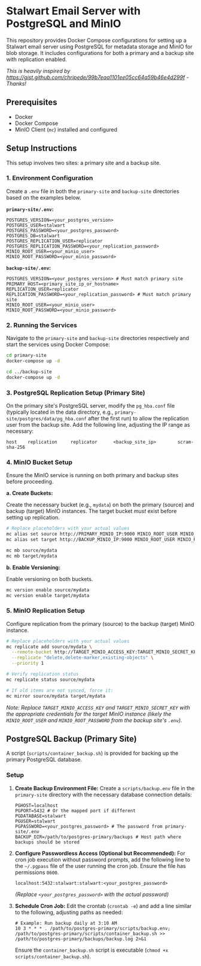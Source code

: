 # Stalwart Email Server with PostgreSQL and MinIO

This repository provides Docker Compose configurations for setting up a Stalwart email server using PostgreSQL for metadata storage and MinIO for blob storage. It includes configurations for both a primary and a backup site with replication enabled.

*This is heavily inspired by https://gist.github.com/chripede/99b7eaa1101ee05cc64a59b46e4d299f - Thanks!* 

## Prerequisites

*   Docker
*   Docker Compose
*   MinIO Client (`mc`) installed and configured

## Setup Instructions

This setup involves two sites: a primary site and a backup site.

### 1. Environment Configuration

Create a `.env` file in both the `primary-site` and `backup-site` directories based on the examples below.

**`primary-site/.env`:**

```env
POSTGRES_VERSION=<your_postgres_version>
POSTGRES_USER=stalwart
POSTGRES_PASSWORD=<your_postgres_password>
POSTGRES_DB=stalwart
POSTGRES_REPLICATION_USER=replicator
POSTGRES_REPLICATION_PASSWORD=<your_replication_password>
MINIO_ROOT_USER=<your_minio_user>
MINIO_ROOT_PASSWORD=<your_minio_password>
```

**`backup-site/.env`:**

```env
POSTGRES_VERSION=<your_postgres_version> # Must match primary site
PRIMARY_HOST=<primary_site_ip_or_hostname>
REPLICATION_USER=replicator
REPLICATION_PASSWORD=<your_replication_password> # Must match primary site
MINIO_ROOT_USER=<your_minio_user>
MINIO_ROOT_PASSWORD=<your_minio_password>
```

### 2. Running the Services

Navigate to the `primary-site` and `backup-site` directories respectively and start the services using Docker Compose:

```bash
cd primary-site
docker-compose up -d

cd ../backup-site
docker-compose up -d
```

### 3. PostgreSQL Replication Setup (Primary Site)

On the primary site's PostgreSQL server, modify the `pg_hba.conf` file (typically located in the data directory, e.g., `primary-site/postgres/data/pg_hba.conf` after the first run) to allow the replication user from the backup site. Add the following line, adjusting the IP range as necessary:

```
host    replication     replicator      <backup_site_ip>        scram-sha-256
```

### 4. MinIO Bucket Setup

Ensure the MinIO service is running on both primary and backup sites before proceeding.

**a. Create Buckets:**

Create the necessary bucket (e.g., `mydata`) on both the primary (source) and backup (target) MinIO instances. The target bucket *must* exist before setting up replication.

```bash
# Replace placeholders with your actual values
mc alias set source http://PRIMARY_MINIO_IP:9000 MINIO_ROOT_USER MINIO_ROOT_PASSWORD --api s3v4
mc alias set target http://BACKUP_MINIO_IP:9000 MINIO_ROOT_USER MINIO_ROOT_PASSWORD --api s3v4

mc mb source/mydata
mc mb target/mydata
```

**b. Enable Versioning:**

Enable versioning on both buckets.

```bash
mc version enable source/mydata
mc version enable target/mydata
```

### 5. MinIO Replication Setup

Configure replication from the primary (source) to the backup (target) MinIO instance.

```bash
# Replace placeholders with your actual values
mc replicate add source/mydata \
  --remote-bucket http://TARGET_MINIO_ACCESS_KEY:TARGET_MINIO_SECRET_KEY@BACKUP_MINIO_IP:9000/mydata \
  --replicate "delete,delete-marker,existing-objects" \
  --priority 1

# Verify replication status
mc replicate status source/mydata

# If old items are not synced, force it:
mc mirror source/mydata target/mydata
```

*Note: Replace `TARGET_MINIO_ACCESS_KEY` and `TARGET_MINIO_SECRET_KEY` with the appropriate credentials for the target MinIO instance (likely the `MINIO_ROOT_USER` and `MINIO_ROOT_PASSWORD` from the backup site's `.env`).*

## PostgreSQL Backup (Primary Site)

A script (`scripts/container_backup.sh`) is provided for backing up the primary PostgreSQL database.

### Setup

1.  **Create Backup Environment File:**
    Create a `scripts/backup.env` file in the `primary-site` directory with the necessary database connection details:
    ```env
    PGHOST=localhost
    PGPORT=5432 # Or the mapped port if different
    PGDATABASE=stalwart
    PGUSER=stalwart
    PGPASSWORD=<your_postgres_password> # The password from primary-site/.env
    BACKUP_DIR=/path/to/postgres-primary/backups # Host path where backups should be stored
    ```

2.  **Configure Passwordless Access (Optional but Recommended):**
    For cron job execution without password prompts, add the following line to the `~/.pgpass` file of the user running the cron job. Ensure the file has permissions `0600`.
    ```
    localhost:5432:stalwart:stalwart:<your_postgres_password>
    ```
    *(Replace `<your_postgres_password>` with the actual password)*

3.  **Schedule Cron Job:**
    Edit the crontab (`crontab -e`) and add a line similar to the following, adjusting paths as needed:
    ```crontab
    # Example: Run backup daily at 3:10 AM
    10 3 * * * . /path/to/postgres-primary/scripts/backup.env; /path/to/postgres-primary/scripts/container_backup.sh >> /path/to/postgres-primary/backups/backup.log 2>&1
    ```
    Ensure the `container_backup.sh` script is executable (`chmod +x scripts/container_backup.sh`).
